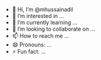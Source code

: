 - 👋 Hi, I’m @mhussainadil
- 👀 I’m interested in ... 
- 🌱 I’m currently learning ... 
- 💞️ I’m looking to collaborate on ...
- 📫 How to reach me ...
- 😄 Pronouns: ...
- ⚡ Fun fact: ...

<!---
mhussainadil/mhussainadil is a ✨ special ✨ repository because its `README.md` (this file) appears on your GitHub profile.
You can click the Preview link to take a look at your changes.
--->
